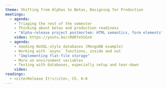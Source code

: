 ```yaml
---
theme: Shifting from Alphas to Betas, Designing for Production
meetings:
  - agenda:
    - Triaging the rest of the semester
    - Thinking about betas and production readiness
    - "Alpha-release project postmortem: HTML semantics, form elements"
    video: https://youtu.be/cRQR7e5SGxU
  - agenda:
    - Seeding NoSQL-style databases (MongoDB example)
    - Working with `async` functions, inside and out
    - "Implementing flat-file storage"
    - More on environment variables
    - Testing with databases, especially setup and tear-down
    video:
readings:
  - <cite>Release It!</cite>, Ch. 6–8
---
```

